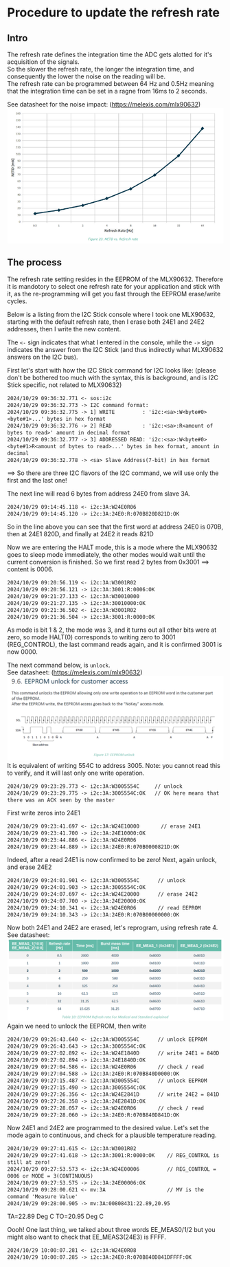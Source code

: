 # Procedure to update the refresh rate

## Intro

The refresh rate defines the integration time the ADC gets alotted for it's acquisition of the signals.  
So the slower the refresh rate, the longer the integration time, and consequently the lower the noise on the reading will be.  
The refresh rate can be programmed between 64 Hz and 0.5Hz meaning that the integration time can be set in a ragne from 16ms to 2 seconds.

See datasheet for the noise impact: (https://melexis.com/mlx90632)
![datasheet_refresh_rate_vs_noise.png](media/datasheet_refresh_rate_vs_noise.png)


## The process

The refresh rate setting resides in the EEPROM of the MLX90632. Therefore it is mandotory to select one refresh rate for your application and stick with it, as the re-programming will get you fast through the EEPROM erase/write cycles.

Below is a listing from the I2C Stick console where I took one MLX90632, starting with the default refresh rate, then I erase both 24E1 and 24E2 addresses, then I write the new content.

The `<-` sign indicates that what I entered in the console, while the `->` sign indicates the answer from the I2C Stick (and thus indirectly what MLX90632 answers on the I2C bus).

First let's start with how the I2C Stick command for I2C looks like: (please don't be bothered too much with the syntax, this is background, and is I2C Stick specific, not related to MLX90632)
```
2024/10/29 09:36:32.771 <- sos:i2c
2024/10/29 09:36:32.773 -> I2C command format:
2024/10/29 09:36:32.775 -> 1] WRITE         : 'i2c:<sa>:W<byte#0><byte#1>...' bytes in hex format
2024/10/29 09:36:32.776 -> 2] READ          : 'i2c:<sa>:R<amount of bytes to read>' amount in decimal format
2024/10/29 09:36:32.777 -> 3] ADDRESSED READ: 'i2c:<sa>:W<byte#0><byte#1>R<amount of bytes to read>...' bytes in hex format, amount in decimal
2024/10/29 09:36:32.778 -> <sa> Slave Address(7-bit) in hex format
```
==> So there are three I2C flavors of the I2C command, we will use only the first and the last one!


The next line will read 6 bytes from address 24E0 from slave 3A.
```
2024/10/29 09:14:45.118 <- i2c:3A:W24E0R06
2024/10/29 09:14:45.120 -> i2c:3A:24E0:R:070B820D821D:OK
```
So in the line above you can see that the first word at address 24E0 is 070B, then at 24E1 820D, and finally at 24E2 it reads 821D

Now we are entering the HALT mode, this is a mode where the MLX90632 goes to sleep mode immediately, the other modes would wait until the current conversion is finished. So we first read 2 bytes from 0x3001 ==> content is 0006.

```
2024/10/29 09:20:56.119 <- i2c:3A:W3001R02
2024/10/29 09:20:56.121 -> i2c:3A:3001:R:0006:OK
2024/10/29 09:21:27.133 <- i2c:3A:W30010000
2024/10/29 09:21:27.135 -> i2c:3A:30010000:OK
2024/10/29 09:21:36.502 <- i2c:3A:W3001R02
2024/10/29 09:21:36.504 -> i2c:3A:3001:R:0000:OK
```
As mode is bit 1 & 2, the mode was 3, and it turns out all other bits were at zero, so mode HALT(0) corresponds to writing zero to 3001 (REG_CONTROL), the last command reads again, and it is confirmed 3001 is now 0000.

The next command below, is `unlock`.  
See datasheet: (https://melexis.com/mlx90632)
![datasheet_unlock_eeprom_customer.png](media/datasheet_unlock_eeprom_customer.png)
It is equivalent of writing 554C to address 3005.
Note: you cannot read this to verify, and it will last only one write operation.

```
2024/10/29 09:23:29.773 <- i2c:3A:W3005554C     // unlock
2024/10/29 09:23:29.775 -> i2c:3A:3005554C:OK   // OK here means that there was an ACK seen by the master
```
First write zeros into 24E1
```
2024/10/29 09:23:41.697 <- i2c:3A:W24E10000       // erase 24E1
2024/10/29 09:23:41.700 -> i2c:3A:24E10000:OK
2024/10/29 09:23:44.886 <- i2c:3A:W24E0R06
2024/10/29 09:23:44.889 -> i2c:3A:24E0:R:070B0000821D:OK
```
Indeed, after a read 24E1 is now confirmed to be zero!
Next, again unlock, and erase 24E2

```
2024/10/29 09:24:01.901 <- i2c:3A:W3005554C      // unlock
2024/10/29 09:24:01.903 -> i2c:3A:3005554C:OK
2024/10/29 09:24:07.697 <- i2c:3A:W24E20000      // erase 24E2
2024/10/29 09:24:07.700 -> i2c:3A:24E20000:OK
2024/10/29 09:24:10.341 <- i2c:3A:W24E0R06       // read EEPROM
2024/10/29 09:24:10.343 -> i2c:3A:24E0:R:070B00000000:OK
```
Now both 24E1 and 24E2 are erased, let's reprogram, using refresh rate 4.
See datasheet:
![datasheet_eemeas1_2_refresh_rate_table.png](media/datasheet_eemeas1_2_refresh_rate_table.png)
Again we need to unlock the EEPROM, then write

```
2024/10/29 09:26:43.640 <- i2c:3A:W3005554C      // unlock EEPROM
2024/10/29 09:26:43.643 -> i2c:3A:3005554C:OK
2024/10/29 09:27:02.892 <- i2c:3A:W24E1840D      // write 24E1 = 840D
2024/10/29 09:27:02.894 -> i2c:3A:24E1840D:OK
2024/10/29 09:27:04.586 <- i2c:3A:W24E0R06       // check / read
2024/10/29 09:27:04.588 -> i2c:3A:24E0:R:070B840D0000:OK
2024/10/29 09:27:15.487 <- i2c:3A:W3005554C      // unlock EEPROM
2024/10/29 09:27:15.490 -> i2c:3A:3005554C:OK
2024/10/29 09:27:26.356 <- i2c:3A:W24E2841D      // write 24E2 = 841D
2024/10/29 09:27:26.358 -> i2c:3A:24E2841D:OK
2024/10/29 09:27:28.057 <- i2c:3A:W24E0R06       // check / read
2024/10/29 09:27:28.060 -> i2c:3A:24E0:R:070B840D841D:OK
```
Now 24E1 and 24E2 are programmed to the desired value.
Let's set the mode again to continuous, and check for a plausible temperature reading.
```
2024/10/29 09:27:41.615 <- i2c:3A:W3001R02
2024/10/29 09:27:41.618 -> i2c:3A:3001:R:0000:OK    // REG_CONTROL is still at zero!
2024/10/29 09:27:53.573 <- i2c:3A:W24E00006         // REG_CONTROL = 0006 or MODE = 3(CONTINUOUS)
2024/10/29 09:27:53.575 -> i2c:3A:24E00006:OK
2024/10/29 09:28:00.621 <- mv:3A                    // MV is the command 'Measure Value'
2024/10/29 09:28:00.905 -> mv:3A:00808431:22.89,20.95
```
TA=22.89 Deg C
TO=20.95 Deg C

Oooh! One last thing, we talked about three words EE_MEAS0/1/2 but you might also want to check that EE_MEAS3(24E3) is FFFF.

```
2024/10/29 10:00:07.281 <- i2c:3A:W24E0R08
2024/10/29 10:00:07.285 -> i2c:3A:24E0:R:070B840D841DFFFF:OK
```
